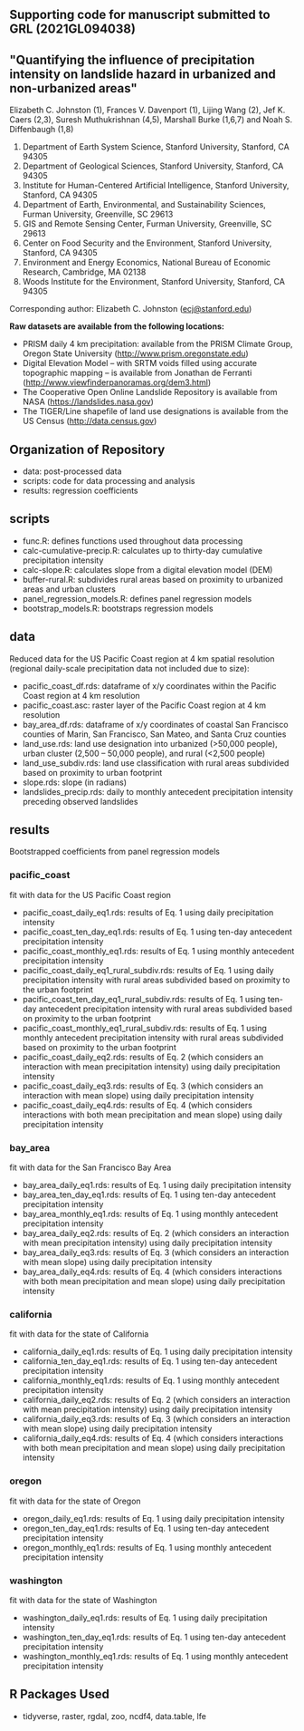 ## Supporting code for manuscript submitted to GRL (2021GL094038)
## "Quantifying the influence of precipitation intensity on landslide hazard in urbanized and non-urbanized areas"

Elizabeth C. Johnston (1), Frances V. Davenport (1), Lijing Wang (2), Jef K. Caers (2,3), Suresh Muthukrishnan (4,5), Marshall Burke (1,6,7) and Noah S. Diffenbaugh (1,8)

1. Department of Earth System Science, Stanford University, Stanford, CA 94305
2. Department of Geological Sciences, Stanford University, Stanford, CA 94305
3. Institute for Human-Centered Artificial Intelligence, Stanford University, Stanford, CA 94305
4. Department of Earth, Environmental, and Sustainability Sciences, Furman University, Greenville, SC 29613
5. GIS and Remote Sensing Center, Furman University, Greenville, SC 29613
6. Center on Food Security and the Environment, Stanford University, Stanford, CA 94305
7. Environment and Energy Economics, National Bureau of Economic Research, Cambridge, MA 02138
8. Woods Institute for the Environment, Stanford University, Stanford, CA 94305


Corresponding author: Elizabeth C. Johnston (ecj@stanford.edu)

**Raw datasets are available from the following locations:**

- PRISM daily 4 km precipitation: available from the PRISM Climate Group, Oregon State University (http://www.prism.oregonstate.edu)
- Digital Elevation Model – with SRTM voids filled using accurate topographic mapping – is available from Jonathan de Ferranti (http://www.viewfinderpanoramas.org/dem3.html)
- The Cooperative Open Online Landslide Repository is available from NASA (https://landslides.nasa.gov)
- The TIGER/Line shapefile of land use designations is available from the US Census (http://data.census.gov)

## Organization of Repository

- data: post-processed data
- scripts: code for data processing and analysis
- results: regression coefficients

## scripts

- func.R: defines functions used throughout data processing 
- calc-cumulative-precip.R: calculates up to thirty-day cumulative precipitation intensity 
- calc-slope.R: calculates slope from a digital elevation model (DEM)
- buffer-rural.R: subdivides rural areas based on proximity to urbanized areas and urban clusters
- panel_regression_models.R: defines panel regression models
- bootstrap_models.R: bootstraps regression models

## data

Reduced data for the US Pacific Coast region at 4 km spatial resolution (regional daily-scale precipitation data not included due to size): 

- pacific_coast_df.rds: dataframe of x/y coordinates within the Pacific Coast region at 4 km resolution 
- pacific_coast.asc: raster layer of the Pacific Coast region at 4 km resolution
- bay_area_df.rds: dataframe of x/y coordinates of coastal San Francisco counties of Marin, San Francisco, San Mateo, and Santa Cruz counties
- land_use.rds: land use designation into urbanized (>50,000 people), urban cluster (2,500 – 50,000 people), and rural (<2,500 people)  
- land_use_subdiv.rds: land use classification with rural areas subdivided based on proximity to urban footprint
- slope.rds: slope (in radians)
- landslides_precip.rds: daily to monthly antecedent precipitation intensity preceding observed landslides

## results

Bootstrapped coefficients from panel regression models

### pacific_coast
fit with data for the US Pacific Coast region 
- pacific_coast_daily_eq1.rds: results of Eq. 1 using daily precipitation intensity 
- pacific_coast_ten_day_eq1.rds: results of Eq. 1 using ten-day antecedent precipitation intensity 
- pacific_coast_monthly_eq1.rds: results of Eq. 1 using monthly antecedent precipitation intensity
- pacific_coast_daily_eq1_rural_subdiv.rds: results of Eq. 1 using daily precipitation intensity with rural areas subdivided based on proximity to the urban footprint
- pacific_coast_ten_day_eq1_rural_subdiv.rds: results of Eq. 1 using ten-day antecedent precipitation intensity with rural areas subdivided based on proximity to the urban footprint
- pacific_coast_monthly_eq1_rural_subdiv.rds: results of Eq. 1 using monthly antecedent precipitation intensity with rural areas subdivided based on proximity to the urban footprint
- pacific_coast_daily_eq2.rds: results of Eq. 2 (which considers an interaction with mean precipitation intensity) using daily precipitation intensity
- pacific_coast_daily_eq3.rds: results of Eq. 3 (which considers an interaction with mean slope) using daily precipitation intensity
- pacific_coast_daily_eq4.rds: results of Eq. 4 (which considers interactions with both mean precipitation and mean slope) using daily precipitation intensity

### bay_area
fit with data for the San Francisco Bay Area
- bay_area_daily_eq1.rds: results of Eq. 1 using daily precipitation intensity 
- bay_area_ten_day_eq1.rds: results of Eq. 1 using ten-day antecedent precipitation intensity 
- bay_area_monthly_eq1.rds: results of Eq. 1 using monthly antecedent precipitation intensity
- bay_area_daily_eq2.rds: results of Eq. 2 (which considers an interaction with mean precipitation intensity) using daily precipitation intensity
- bay_area_daily_eq3.rds: results of Eq. 3 (which considers an interaction with mean slope) using daily precipitation intensity
- bay_area_daily_eq4.rds: results of Eq. 4 (which considers interactions with both mean precipitation and mean slope) using daily precipitation intensity

### california
fit with data for the state of California
- california_daily_eq1.rds: results of Eq. 1 using daily precipitation intensity 
- california_ten_day_eq1.rds: results of Eq. 1 using ten-day antecedent precipitation intensity 
- california_monthly_eq1.rds: results of Eq. 1 using monthly antecedent precipitation intensity
- california_daily_eq2.rds: results of Eq. 2 (which considers an interaction with mean precipitation intensity) using daily precipitation intensity
- california_daily_eq3.rds: results of Eq. 3 (which considers an interaction with mean slope) using daily precipitation intensity
- california_daily_eq4.rds: results of Eq. 4 (which considers interactions with both mean precipitation and mean slope) using daily precipitation intensity

### oregon
fit with data for the state of Oregon
- oregon_daily_eq1.rds: results of Eq. 1 using daily precipitation intensity 
- oregon_ten_day_eq1.rds: results of Eq. 1 using ten-day antecedent precipitation intensity 
- oregon_monthly_eq1.rds: results of Eq. 1 using monthly antecedent precipitation intensity

### washington
fit with data for the state of Washington
- washington_daily_eq1.rds: results of Eq. 1 using daily precipitation intensity 
- washington_ten_day_eq1.rds: results of Eq. 1 using ten-day antecedent precipitation intensity 
- washington_monthly_eq1.rds: results of Eq. 1 using monthly antecedent precipitation intensity

## R Packages Used
- tidyverse, raster, rgdal, zoo, ncdf4, data.table, lfe



